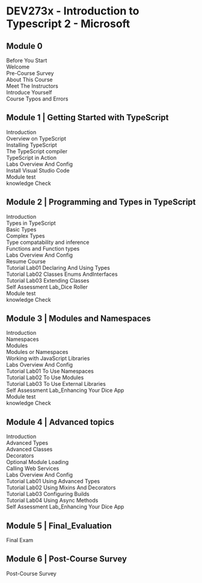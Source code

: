 # DEV273x - Introduction to Typescript 2 - Microsoft  

## Module 0  
Before You Start  
Welcome  
Pre-Course Survey  
About This Course  
Meet The Instructors  
Introduce Yourself  
Course Typos and Errors  

## Module 1 | Getting Started with TypeScript  
Introduction  
Overview on TypeScript  
Installing TypeScript  
The TypeScript compiler  
TypeScript in Action  
Labs Overview And Config   
Install Visual Studio Code  
Module test  
knowledge Check  

## Module 2 | Programming and Types in TypeScript  
Introduction  
Types in TypeScript  
Basic Types  
Complex Types  
Type compatability and inference  
Functions and Function types  
Labs Overview And Config  
Resume Course   
Tutorial Lab01 Declaring And Using Types  
Tutorial Lab02 Classes Enums AndInterfaces  
Tutorial Lab03 Extending Classes  
Self Assessment Lab_Dice Roller  
Module test  
knowledge Check  

## Module 3 | Modules and Namespaces  
Introduction  
Namespaces  
Modules  
Modules or Namespaces  
Working with JavaScript Libraries  
Labs Overview And Config  
Tutorial Lab01 To Use Namespaces  
Tutorial Lab02 To Use Modules  
Tutorial Lab03 To Use External Libraries  
Self Assessment Lab_Enhancing Your Dice App  
Module test  
knowledge Check  

## Module 4 | Advanced topics  
Introduction  
Advanced Types  
Advanced Classes  
Decorators  
Optional Module Loading  
Calling Web Services  
Labs Overview And Config  
Tutorial Lab01 Using Advanced Types  
Tutorial Lab02 Using Mixins And Decorators  
Tutorial Lab03 Configuring Builds  
Tutorial Lab04 Using Async Methods  
Self Assessment Lab_Enhancing Your Dice App  

## Module 5 | Final_Evaluation  
Final Exam  

## Module 6 | Post-Course Survey  
Post-Course Survey  